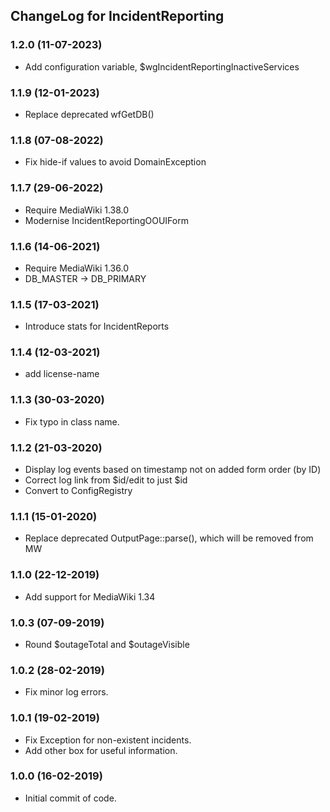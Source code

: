 ## ChangeLog for IncidentReporting

### 1.2.0 (11-07-2023)
* Add configuration variable, $wgIncidentReportingInactiveServices

### 1.1.9 (12-01-2023)
* Replace deprecated wfGetDB()

### 1.1.8 (07-08-2022)
* Fix hide-if values to avoid DomainException

### 1.1.7 (29-06-2022)
* Require MediaWiki 1.38.0
* Modernise IncidentReportingOOUIForm

### 1.1.6 (14-06-2021)
* Require MediaWiki 1.36.0
* DB_MASTER -> DB_PRIMARY

### 1.1.5 (17-03-2021)
* Introduce stats for IncidentReports

### 1.1.4 (12-03-2021)
* add license-name

### 1.1.3 (30-03-2020)
* Fix typo in class name.

### 1.1.2 (21-03-2020)
* Display log events based on timestamp not on added form order (by ID)
* Correct log link from $id/edit to just $id
* Convert to ConfigRegistry

### 1.1.1 (15-01-2020)
* Replace deprecated OutputPage::parse(), which will be removed from MW

### 1.1.0 (22-12-2019)
* Add support for MediaWiki 1.34

### 1.0.3 (07-09-2019)
* Round $outageTotal and $outageVisible

### 1.0.2 (28-02-2019)
* Fix minor log errors.

### 1.0.1 (19-02-2019)
* Fix Exception for non-existent incidents.
* Add other box for useful information.

### 1.0.0 (16-02-2019)
* Initial commit of code.
